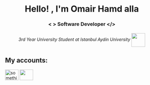<h1 align="middle">Hello! , I'm Omair Hamd alla</h1>
<h3 align="middle"> <  >   Software Developer <​/> </h3>
<h6 align="middle" > 3rd Year University Student at Istanbul Aydin University    <img align="center" src="https://upload.wikimedia.org/wikipedia/commons/thumb/4/40/Istanbul_Ayd%C4%B1n_University_logo.svg/2048px-Istanbul_Ayd%C4%B1n_University_logo.svg.png" height="45" width="45"/> </h6>

  
<h2 align="left">My accounts: </h2>

<div>
<a href="https://www.linkedin.com/in/omair-hamd-alla-844a74246" target="blank"> <img align="center" src="https://raw.githubusercontent.com/rahuldkjain/github-profile-readme-generator/master/src/images/icons/Social/linked-in-alt.svg" alt=" something" height="35" width="44" /></a>
<a href="https://www.instagram.com/omair.ha/" target="blank"> <img align="center" src="https://raw.githubusercontent.com/rahuldkjain/github-profile-readme-generator/master/src/images/icons/Social/instagram.svg" height="35" width="44"/> </a>
</div>

